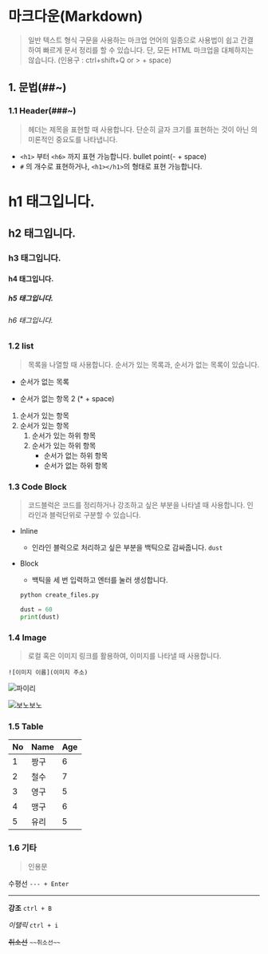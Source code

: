 # 마크다운(Markdown)

> 일반 텍스트 형식 구문을 사용하는 마크업 언어의 일종으로 사용법이 쉽고 간결하여 빠르게 문서 정리를 할 수 있습니다. 단, 모든  HTML 마크업을 대체하지는 않습니다. (인용구 : ctrl+shift+Q or > + space)



## 1. 문법(##~)

### 1.1 Header(###~)

> 헤더는 제목을 표현할 때 사용합니다. 단순히 글자 크기를 표현하는 것이 아닌 의미론적인 중요도를 나타냅니다.

- `<h1>` 부터 `<h6>` 까지 표현 가능합니다. bullet point(- + space) 
- `#` 의 개수로 표현하거나, `<h1></h1>`의 형태로 표현 가능합니다.



# h1 태그입니다.

## h2 태그입니다.

### h3 태그입니다.

#### h4 태그입니다.

<h5> h5 태그입니다.</h5>

###### h6 태그입니다.

### 1.2 list

> 목록을 나열할 때 사용합니다. 순서가 있는 목록과, 순서가 없는 목록이 있습니다.

- 순서가 없는 목록

* 순서가 없는 항목 2 (* + space)

1. 순서가 있는 항목
2. 순서가 있는 항목
   1. 순서가 있는 하위 항목
   2. 순서가 있는 하위 항목
      - 순서가 없는 하위 항목
      - 순서가 없는 하위 항목



### 1.3 Code Block

> 코드블럭은 코드를 정리하거나 강조하고 싶은 부분을 나타낼 때 사용합니다. 인라인과 블럭단위로 구분할 수 있습니다.

- Inline

  - 인라인 블럭으로 처리하고 싶은 부분을 백틱으로 감싸줍니다. `dust`

- Block

  - 백틱을 세 번 입력하고 엔터를 눌러 생성합니다.

  ```bash
  python create_files.py
  ```

  ```python
  dust = 60
  print(dust)
  ```



### 1.4 Image

> 로컬 혹은 이미지 링크를 활용하여, 이미지를 나타낼 때 사용합니다.

`![이미지 이름](이미지 주소)`

![파이리](Markdown.assets/파이리.jpg)

![보노보노](https://tistory2.daumcdn.net/tistory/2864444/attach/628442af44f545c788ffdc5035464f98)

### 1.5 Table

| No   | Name | Age  |
| ---- | ---- | ---- |
| 1    | 짱구  | 6    |
| 2    | 철수  | 7    |
| 3    | 영구  | 5    |
| 4    | 맹구  | 6    |
| 5    | 유리  | 5    |



### 1.6 기타

> 인용문



수평선 `--- + Enter`

---

**강조** `ctrl + B`

*이탤릭* `ctrl + i`

~~취소선~~ `~~취소선~~`

